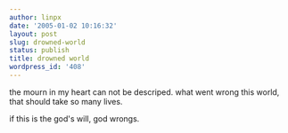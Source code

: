 ```yaml
---
author: linpx
date: '2005-01-02 10:16:32'
layout: post
slug: drowned-world
status: publish
title: drowned world
wordpress_id: '408'
---
```


the mourn in my heart can not be descriped. what went wrong this world, that
should take so many lives.

if this is the god's will, god wrongs.

